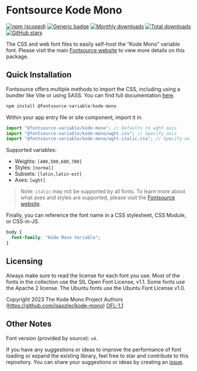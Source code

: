 # Fontsource Kode Mono

[![npm (scoped)](https://img.shields.io/npm/v/@fontsource-variable/kode-mono?color=brightgreen)](https://www.npmjs.com/package/@fontsource-variable/kode-mono) [![Generic badge](https://img.shields.io/badge/fontsource-passing-brightgreen)](https://github.com/fontsource/fontsource) [![Monthly downloads](https://badgen.net/npm/dm/@fontsource-variable/kode-mono)](https://github.com/fontsource/fontsource) [![Total downloads](https://badgen.net/npm/dt/@fontsource-variable/kode-mono)](https://github.com/fontsource/fontsource) [![GitHub stars](https://img.shields.io/github/stars/fontsource/fontsource.svg?style=social&label=Star)](https://github.com/fontsource/fontsource/stargazers)

The CSS and web font files to easily self-host the “Kode Mono” variable font. Please visit the main [Fontsource website](https://fontsource.org/fonts/kode-mono) to view more details on this package.

## Quick Installation

Fontsource offers multiple methods to import the CSS, including using a bundler like Vite or using SASS. You can find full documentation [here](https://fontsource.org/docs/getting-started/introduction).

```javascript
npm install @fontsource-variable/kode-mono
```

Within your app entry file or site component, import it in.

```javascript
import "@fontsource-variable/kode-mono"; // Defaults to wght axis
import "@fontsource-variable/kode-mono/wght.css"; // Specify axis
import "@fontsource-variable/kode-mono/wght-italic.css"; // Specify axis and style
```

Supported variables:
- Weights: `[400,500,600,700]`
- Styles: `[normal]`
- Subsets: `[latin,latin-ext]`
- Axes: `[wght]`

> Note: `italic` may not be supported by all fonts. To learn more about what axes and styles are supported, please visit the [Fontsource website](https://fontsource.org/fonts/kode-mono).

Finally, you can reference the font name in a CSS stylesheet, CSS Module, or CSS-in-JS.

```css
body {
  font-family: "Kode Mono Variable";
}
```

## Licensing
Always make sure to read the license for each font you use. Most of the fonts in the collection use the SIL Open Font License, v1.1. Some fonts use the Apache 2 license. The Ubuntu fonts use the Ubuntu Font License v1.0.

Copyright 2023 The Kode Mono Project Authors (https://github.com/isaozler/kode-mono)
[OFL-1.1](https://openfontlicense.org)

## Other Notes
Font version (provided by source): `v4`.

If you have any suggestions or ideas to improve the performance of font loading or expand the existing library, feel free to star and contribute to this repository. You can share your suggestions or ideas by creating an [issue](https://github.com/fontsource/fontsource/issues).